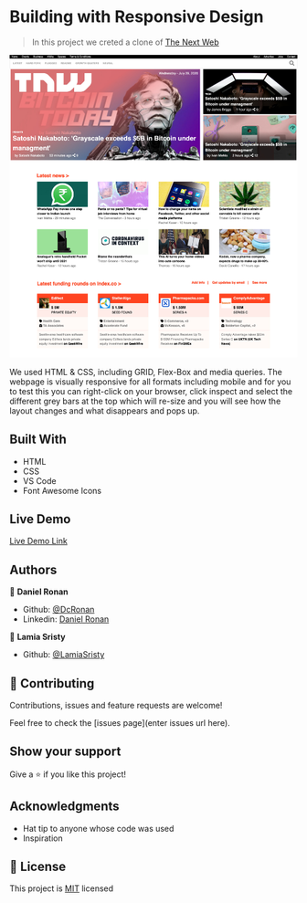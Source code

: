 # Building with Responsive Design

> In this project we creted a clone of [The Next Web](https://thenextweb.com/)

![screenshot](./src/assets/main-screenshot.jpg)

We used HTML & CSS, including GRID, Flex-Box and media queries. The webpage is visually responsive for all formats including mobile and for you to test this you can right-click on your browser, click inspect and select the different grey bars at the top which will re-size and you will see how the layout changes and what disappears and pops up.

## Built With

- HTML
- CSS
- VS Code
- Font Awesome Icons

## Live Demo

[Live Demo Link](https://raw.githack.com/DcRonan/responsive-design/main-feature-1/src/index.html)


## Authors

👤 **Daniel Ronan**

- Github: [@DcRonan](https://github.com/DcRonan)
- Linkedin: [Daniel Ronan](https://www.linkedin.com/in/danronan10/)

👤 **Lamia Sristy**

- Github: [@LamiaSristy](https://github.com/LamiaSristy)

## 🤝 Contributing

Contributions, issues and feature requests are welcome!

Feel free to check the [issues page](enter issues url here).

## Show your support

Give a ⭐️ if you like this project!

## Acknowledgments

- Hat tip to anyone whose code was used
- Inspiration

## 📝 License

This project is [MIT](lic.url) licensed
